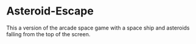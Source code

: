 # Asteroid-Escape
This a version of the arcade space game with a space ship and asteroids falling from the top of the screen.
